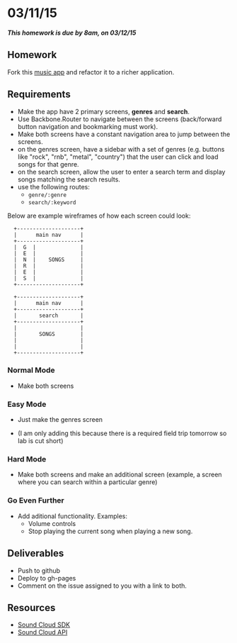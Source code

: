 # 03/11/15

___This homework is due by 8am, on 03/12/15___


## Homework

Fork this [music app](https://github.com/tiy-tpa-js-q1-2015/music-app) and refactor it to a richer application.


## Requirements

* Make the app have 2 primary screens, __genres__ and __search__.
* Use Backbone.Router to navigate between the screens (back/forward button navigation and bookmarking must work).
* Make both screens have a constant navigation area to jump between the screens.
* on the genres screen, have a sidebar with a set of genres (e.g. buttons like "rock", "rnb", "metal", "country") that the user can click and load songs for that genre.
* on the search screen, allow the user to enter a search term and display songs matching the search results.
* use the following routes:
  - `genre/:genre`
  - `search/:keyword`

Below are example wireframes of how each screen could look:

```
  +--------------------+
  |      main nav      |
  +--------------------+
  |  G  |              |
  |  E  |              |
  |  N  |    SONGS     |
  |  R  |              |
  |  E  |              |
  |  S  |              |
  +--------------------+
```


```
  +--------------------+
  |      main nav      |
  +--------------------+
  |       search       |
  +--------------------+
  |                    |
  |       SONGS        |
  |                    |
  |                    |
  +--------------------+
```


### Normal Mode

  * Make both screens

### Easy Mode

  * Just make the genres screen
   - (I am only adding this because there is a required field trip tomorrow so lab is cut short)

### Hard Mode

  * Make both screens and make an additional screen (example, a screen where you can search within a particular genre)

### Go Even Further

  * Add aditional functionality. Examples:
    - Volume controls
    - Stop playing the current song when playing a new song.


## Deliverables

* Push to github
* Deploy to gh-pages
* Comment on the issue assigned to you with a link to both.


## Resources

* [Sound Cloud SDK](https://developers.soundcloud.com/docs/api/sdks)
* [Sound Cloud API](https://developers.soundcloud.com/docs/api/guide)
